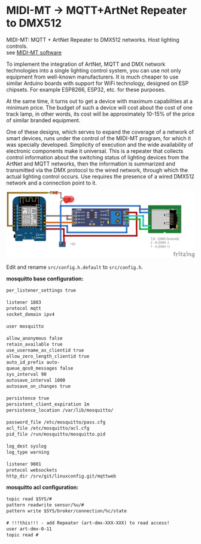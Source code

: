 # MIDI-MT -> MQTT+ArtNet Repeater to DMX512

MIDI-MT: MQTT + ArtNet Repeater to DMX512 networks. Host lighting controls.  
see [MIDI-MT software](https://claudiacoord.github.io/MIDI-MT/)  

To implement the integration of ArtNet, MQTT and DMX network technologies into a single lighting control system, you can use not only equipment from well-known manufacturers. It is much cheaper to use similar Arduino boards with support for WiFi technology, designed on ESP chipsets. For example ESP8266, ESP32, etc. for these purposes.  

At the same time, it turns out to get a device with maximum capabilities at a minimum price. The budget of such a device will cost about the cost of one track lamp, in other words, its cost will be approximately 10-15% of the price of similar branded equipment.  

One of these designs, which serves to expand the coverage of a network of smart devices, runs under the control of the MIDI-MT program, for which it was specially developed. Simplicity of execution and the wide availability of electronic components make it universal. This is a repeater that collects control information about the switching status of lighting devices from the ArtNet and MQTT networks, then the information is summarized and transmitted via the DMX protocol to the wired network, through which the actual lighting control occurs. Use requires the presence of a wired DMX512 network and a connection point to it.

![MIDI-MT MQTT+ArtNet Repeater to DMX512](https://raw.githubusercontent.com/ClaudiaCoord/MIDI-MT-MQTT-ArtNet-Repeater-to-DMX512/main/docs/Images/DMX-Artnet-Wifi-Repeater_scheme.png)  

Edit and rename `src/config.h.default`  to `src/config.h`.  

__mosquitto base configuration:__  

```
per_listener_settings true

listener 1883
protocol mqtt
socket_domain ipv4

user mosquitto

allow_anonymous false
retain_available true
use_username_as_clientid true
allow_zero_length_clientid true
auto_id_prefix auto-
queue_qos0_messages false
sys_interval 90
autosave_interval 1800
autosave_on_changes true

persistence true
persistent_client_expiration 1m
persistence_location /var/lib/mosquitto/

password_file /etc/mosquitto/pass.cfg
acl_file /etc/mosquitto/acl.cfg
pid_file /run/mosquitto/mosquitto.pid

log_dest syslog
log_type warning

listener 9001
protocol websockets
http_dir /srv/git/linuxconfig.git/mqttweb

```

__mosquitto acl configuration:__  

```
topic read $SYS/#
pattern readwrite sensor/%u/#
pattern write $SYS/broker/connection/%c/state

# !!!this!!! - add Repeater (art-dmx-XXX-XXX) to read access!
user art-dmx-0-11
topic read #

```
